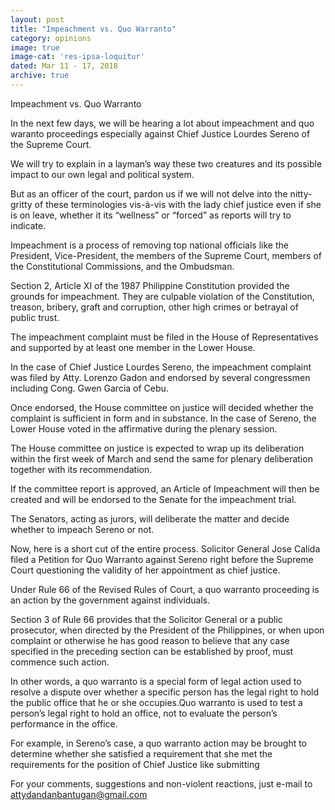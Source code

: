 ```yaml
---
layout: post
title: "Impeachment vs. Quo Warranto"
category: opinions
image: true
image-cat: 'res-ipsa-loquitur'
dated: Mar 11 - 17, 2018
archive: true
---
```


Impeachment vs. Quo Warranto

In the next few days, we will be hearing a lot about impeachment and quo waranto proceedings especially against Chief Justice Lourdes Sereno of the Supreme Court.

We will try to explain in a layman’s way these two creatures and its possible impact to our own legal and political system.

But as an officer of the court, pardon us if we will not delve into the nitty-gritty of these terminologies vis-à-vis with the lady chief justice even if she is on leave, whether it its “wellness” or “forced” as reports will try to indicate.

Impeachment is a process of removing top national officials like the President, Vice-President, the members of the Supreme Court, members of the Constitutional Commissions, and the Ombudsman.

Section 2, Article XI of the 1987 Philippine Constitution provided the grounds for impeachment. They are culpable violation of the Constitution, treason, bribery, graft and corruption, other high crimes or betrayal of public trust. 

The impeachment complaint must be filed in the House of Representatives and supported by at least one member in the Lower House. 

In the case of Chief Justice Lourdes Sereno, the impeachment complaint was filed by Atty. Lorenzo Gadon and endorsed by several congressmen including Cong. Gwen Garcia of Cebu.

Once endorsed, the House committee on justice will decided whether the complaint is sufficient in form and in substance. In the case of Sereno, the Lower House voted in the affirmative during the plenary session.

The House committee on justice is expected to wrap up its deliberation within the first week of March and send the same for plenary deliberation together with its recommendation.

If the committee report is approved, an Article of Impeachment will then be created and will be endorsed to the Senate for the impeachment trial.

The Senators, acting as jurors, will deliberate the matter and decide whether to impeach Sereno or not.

Now, here is a short cut of the entire process. Solicitor General Jose Calida filed a Petition for Quo Warranto against Sereno right before the Supreme Court questioning the validity of her appointment as chief justice.

Under Rule 66 of the Revised Rules of Court, a quo warranto proceeding is an action by the government against individuals.

Section 3 of Rule 66 provides that the Solicitor General or a public prosecutor, when directed by the President of the Philippines, or when upon complaint or otherwise he has good reason to believe that any case specified in the preceding section can be established by proof, must commence such action.

In other words, a quo warranto is a special form of legal action used to resolve a dispute over whether a specific person has the legal right to hold the public office that he or she occupies.Quo warranto is used to test a person’s legal right to hold an office, not to evaluate the person’s performance in the office. 

For example, in Sereno’s case, a quo warranto action may be brought to determine whether she satisfied a requirement that she met the requirements for the position of Chief Justice like submitting 

For your comments, suggestions and non-violent reactions, just e-mail to attydandanbantugan@gmail.com
